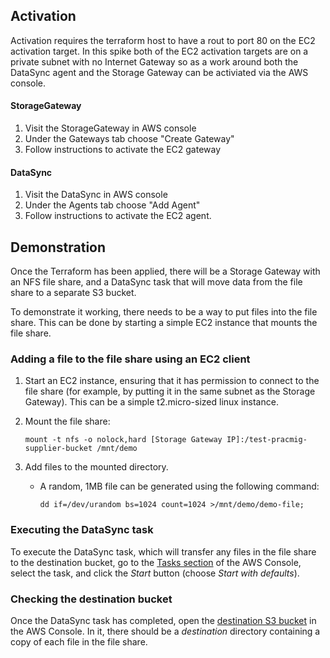 ## Activation

Activation requires the terraform host to have a rout to port 80 on the EC2 activation target. In this spike both of the EC2 activation targets are on a private subnet with no Internet Gateway so as a work around both the DataSync agent and the Storage Gateway can be activiated via the AWS console.

#### StorageGateway  

1. Visit the StorageGateway in AWS console
2. Under the Gateways tab choose "Create Gateway"
3. Follow instructions to activate the EC2 gateway

#### DataSync

1. Visit the DataSync in AWS console
2. Under the Agents tab choose "Add Agent"
3. Follow instructions to activate the EC2 agent.

## Demonstration

Once the Terraform has been applied, there will be a Storage Gateway with an NFS file share, and a DataSync task that will move data from the file share to a separate S3 bucket.

To demonstrate it working, there needs to be a way to put files into the file share. This can be done by starting a simple EC2 instance that mounts the file share.

### Adding a file to the file share using an EC2 client

1. Start an EC2 instance, ensuring that it has permission to connect to the file share (for example, by putting it in the same subnet as the Storage Gateway). This can be a simple t2.micro-sized linux instance.
1. Mount the file share:

   ```
   mount -t nfs -o nolock,hard [Storage Gateway IP]:/test-pracmig-supplier-bucket /mnt/demo
   ```

1. Add files to the mounted directory.

   - A random, 1MB file can be generated using the following command:

     ```
     dd if=/dev/urandom bs=1024 count=1024 >/mnt/demo/demo-file;
     ```

### Executing the DataSync task

To execute the DataSync task, which will transfer any files in the file share to the destination bucket, go to the [Tasks section](https://eu-west-2.console.aws.amazon.com/datasync/home?region=eu-west-2#/tasks) of the AWS Console, select the task, and click the _Start_ button (choose _Start with defaults_).

### Checking the destination bucket

Once the DataSync task has completed, open the [destination S3 bucket](https://s3.console.aws.amazon.com/s3/buckets/test-pracmig-datasync-bucket?region=eu-west-2&tab=objects#) in the AWS Console. In it, there should be a _destination_ directory containing a copy of each file in the file share.

